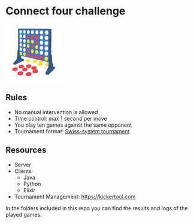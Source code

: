# Connect four challenge

![Connect Four](logo.png)

## Rules

* No manual intervention is allowed
* Time control: max 1 second per move
* You play ten games against the same opponent
* Tournament format: [Swiss-system tournament](https://en.wikipedia.org/wiki/Swiss-system_tournament)

## Resources

* Server
* Clients
  * Java
  * Python
  * Elixir
* Tournament Management: <https://kickertool.com>

In the folders included in this repo you can find the results and logs of the played games.
